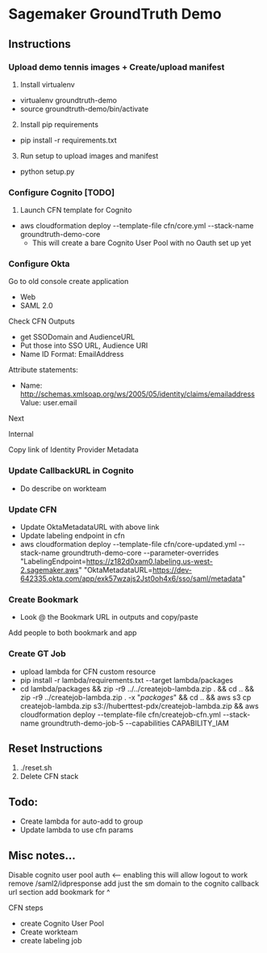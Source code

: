 # Sagemaker GroundTruth Demo

## Instructions

### Upload demo tennis images + Create/upload manifest
1. Install virtualenv
- virtualenv groundtruth-demo
- source groundtruth-demo/bin/activate
2. Install pip requirements
- pip install -r requirements.txt
3. Run setup to upload images and manifest
- python setup.py

### Configure Cognito [TODO]
1. Launch CFN template for Cognito
- aws cloudformation deploy --template-file cfn/core.yml --stack-name groundtruth-demo-core
  - This will create a bare Cognito User Pool with no Oauth set up yet

### Configure Okta
Go to old console
create application
- Web
- SAML 2.0

Check CFN Outputs
- get SSODomain and AudienceURL
- Put those into SSO URL, Audience URI
- Name ID Format: EmailAddress

Attribute statements:
- Name: http://schemas.xmlsoap.org/ws/2005/05/identity/claims/emailaddress
Value: user.email

Next

Internal

Copy link of Identity Provider Metadata

### Update CallbackURL in Cognito
- Do describe on workteam

### Update CFN
- Update OktaMetadataURL with above link
- Update labeling endpoint in cfn
- aws cloudformation deploy --template-file cfn/core-updated.yml --stack-name groundtruth-demo-core --parameter-overrides "LabelingEndpoint=https://z182d0xam0.labeling.us-west-2.sagemaker.aws" "OktaMetadataURL=https://dev-642335.okta.com/app/exk57wzajs2Jst0oh4x6/sso/saml/metadata"

### Create Bookmark
- Look @ the Bookmark URL in outputs and copy/paste

Add people to both bookmark and app

### Create GT Job
- upload lambda for CFN custom resource
- pip install -r lambda/requirements.txt --target lambda/packages
- cd lambda/packages && zip -r9 ../../createjob-lambda.zip . && cd .. && zip -r9 ../createjob-lambda.zip . -x "*packages*" && cd .. && aws s3 cp createjob-lambda.zip s3://huberttest-pdx/createjob-lambda.zip && aws cloudformation deploy --template-file cfn/createjob-cfn.yml --stack-name groundtruth-demo-job-5 --capabilities CAPABILITY_IAM

## Reset Instructions
1. ./reset.sh
2. Delete CFN stack


## Todo:
- Create lambda for auto-add to group
- Update lambda to use cfn params

## Misc notes...
Disable cognito user pool auth <-- enabling this will allow logout to work
remove /saml2/idpresponse
add just the sm domain to the cognito callback url section
add bookmark for ^

CFN steps
- create Cognito User Pool
- Create workteam
- create labeling job
